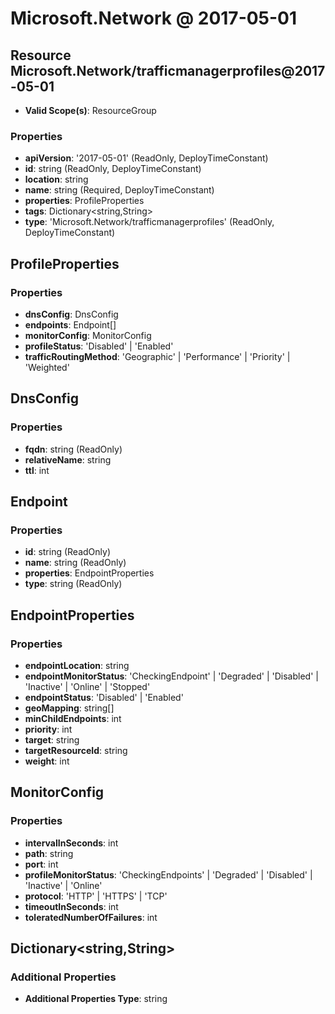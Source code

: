 # Microsoft.Network @ 2017-05-01

## Resource Microsoft.Network/trafficmanagerprofiles@2017-05-01
* **Valid Scope(s)**: ResourceGroup
### Properties
* **apiVersion**: '2017-05-01' (ReadOnly, DeployTimeConstant)
* **id**: string (ReadOnly, DeployTimeConstant)
* **location**: string
* **name**: string (Required, DeployTimeConstant)
* **properties**: ProfileProperties
* **tags**: Dictionary<string,String>
* **type**: 'Microsoft.Network/trafficmanagerprofiles' (ReadOnly, DeployTimeConstant)

## ProfileProperties
### Properties
* **dnsConfig**: DnsConfig
* **endpoints**: Endpoint[]
* **monitorConfig**: MonitorConfig
* **profileStatus**: 'Disabled' | 'Enabled'
* **trafficRoutingMethod**: 'Geographic' | 'Performance' | 'Priority' | 'Weighted'

## DnsConfig
### Properties
* **fqdn**: string (ReadOnly)
* **relativeName**: string
* **ttl**: int

## Endpoint
### Properties
* **id**: string (ReadOnly)
* **name**: string (ReadOnly)
* **properties**: EndpointProperties
* **type**: string (ReadOnly)

## EndpointProperties
### Properties
* **endpointLocation**: string
* **endpointMonitorStatus**: 'CheckingEndpoint' | 'Degraded' | 'Disabled' | 'Inactive' | 'Online' | 'Stopped'
* **endpointStatus**: 'Disabled' | 'Enabled'
* **geoMapping**: string[]
* **minChildEndpoints**: int
* **priority**: int
* **target**: string
* **targetResourceId**: string
* **weight**: int

## MonitorConfig
### Properties
* **intervalInSeconds**: int
* **path**: string
* **port**: int
* **profileMonitorStatus**: 'CheckingEndpoints' | 'Degraded' | 'Disabled' | 'Inactive' | 'Online'
* **protocol**: 'HTTP' | 'HTTPS' | 'TCP'
* **timeoutInSeconds**: int
* **toleratedNumberOfFailures**: int

## Dictionary<string,String>
### Additional Properties
* **Additional Properties Type**: string

